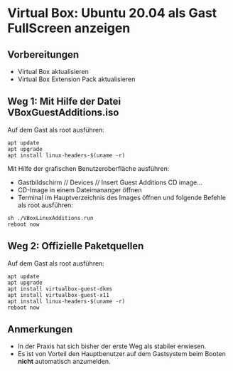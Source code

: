 # Virtual Box: Ubuntu 20.04 als Gast FullScreen anzeigen

## Vorbereitungen
* Virtual Box aktualisieren
* Virtual Box Extension Pack aktualisieren

## Weg 1: Mit Hilfe der Datei VBoxGuestAdditions.iso
Auf dem Gast als root ausführen:
```
apt update
apt upgrade
apt install linux-headers-$(uname -r)
```
Mit Hilfe der grafischen Benutzeroberfläche ausführen:

* Gastbildschirm // Devices // Insert Guest Additions CD image...
* CD-Image in einem Dateimananger öffnen
* Terminal im Hauptverzeichnis des Images öffnen und folgende Befehle als root ausführen:
```
sh ./VBoxLinuxAdditions.run
reboot now
```

## Weg 2: Offizielle Paketquellen
Auf dem Gast als root ausführen:
```
apt update
apt upgrade
apt install virtualbox-guest-dkms
apt install virtualbox-guest-x11
apt install linux-headers-$(uname -r)
reboot now
```

## Anmerkungen
* In der Praxis hat sich bisher der erste Weg als stabiler erwiesen.
* Es ist von Vorteil den Hauptbenutzer auf dem Gastsystem beim Booten **nicht** automatisch anzumelden.
